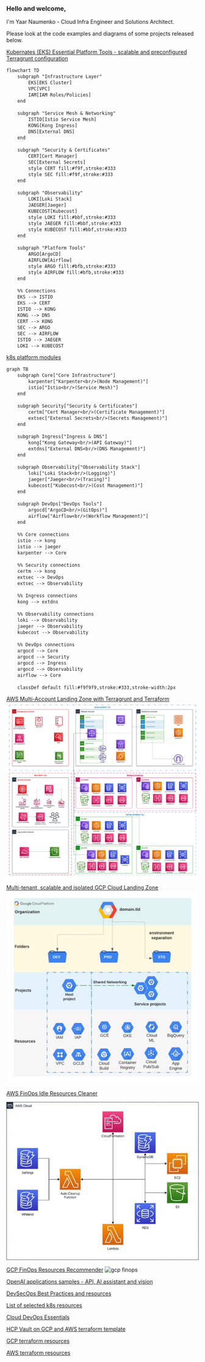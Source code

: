 ### Hello and welcome,

I'm Yaar Naumenko - Cloud Infra Engineer and Solutions Architect.

Please look at the code examples and diagrams of some projects released below. 

[Kubernates (EKS) Essential Platform Tools - scalable and preconfigured Terragrunt configuration](https://github.com/cloudon-one/k8s-platform-tools)
```mermaid
flowchart TD
    subgraph "Infrastructure Layer"
        EKS[EKS Cluster]
        VPC[VPC]
        IAM[IAM Roles/Policies]
    end

    subgraph "Service Mesh & Networking"
        ISTIO[Istio Service Mesh]
        KONG[Kong Ingress]
        DNS[External DNS]
    end

    subgraph "Security & Certificates"
        CERT[Cert Manager]
        SEC[External Secrets]
        style CERT fill:#f9f,stroke:#333
        style SEC fill:#f9f,stroke:#333
    end

    subgraph "Observability"
        LOKI[Loki Stack]
        JAEGER[Jaeger]
        KUBECOST[Kubecost]
        style LOKI fill:#bbf,stroke:#333
        style JAEGER fill:#bbf,stroke:#333
        style KUBECOST fill:#bbf,stroke:#333
    end

    subgraph "Platform Tools"
        ARGO[ArgoCD]
        AIRFLOW[Airflow]
        style ARGO fill:#bfb,stroke:#333
        style AIRFLOW fill:#bfb,stroke:#333
    end

    %% Connections
    EKS --> ISTIO
    EKS --> CERT
    ISTIO --> KONG
    KONG --> DNS
    CERT --> KONG
    SEC --> ARGO
    SEC --> AIRFLOW
    ISTIO --> JAEGER
    LOKI --> KUBECOST
```


[k8s platform modules](https://github.com/cloudon-one/k8s-platform-modules)
```mermaid
graph TB
    subgraph Core["Core Infrastructure"]
        karpenter["Karpenter<br/>(Node Management)"]
        istio["Istio<br/>(Service Mesh)"]
    end

    subgraph Security["Security & Certificates"]
        certm["Cert Manager<br/>(Certificate Management)"]
        extsec["External Secrets<br/>(Secrets Management)"]
    end

    subgraph Ingress["Ingress & DNS"]
        kong["Kong Gateway<br/>(API Gateway)"]
        extdns["External DNS<br/>(DNS Management)"]
    end

    subgraph Observability["Observability Stack"]
        loki["Loki Stack<br/>(Logging)"]
        jaeger["Jaeger<br/>(Tracing)"]
        kubecost["Kubecost<br/>(Cost Management)"]
    end

    subgraph DevOps["DevOps Tools"]
        argocd["ArgoCD<br/>(GitOps)"]
        airflow["Airflow<br/>(Workflow Management)"]
    end

    %% Core connections
    istio --> kong
    istio --> jaeger
    karpenter --> Core

    %% Security connections
    certm --> kong
    extsec --> DevOps
    extsec --> Observability

    %% Ingress connections
    kong --> extdns
    
    %% Observability connections
    loki --> Observability
    jaeger --> Observability
    kubecost --> Observability

    %% DevOps connections
    argocd --> Core
    argocd --> Security
    argocd --> Ingress
    argocd --> Observability
    airflow --> Core

    classDef default fill:#f9f9f9,stroke:#333,stroke-width:2px
```

[AWS Multi-Account Landing Zone with Terragrunt and Terraform](https://github.com/cloudon-one/aws-terragrunt-configuration)
![aws-terragrunt-lz](https://github.com/cloudon-one/aws-terragrunt-configuration/blob/main/aws/aws-landing-zone.png)

[Multi-tenant, scalable and isolated GCP Cloud Landing Zone](https://github.com/cloudon-one/snippet)
![gcp snippet](https://github.com/cloudon-one/snippet/blob/main/GCP%20HLD%20-%20SNIPPET-GCP.png)

[AWS FinOps Idle Resources Cleaner](https://github.com/cloudon-one/aws-cleaner)

![aws cleaner hld](https://github.com/cloudon-one/aws-cleaner/blob/main/image_original.jpeg)

[GCP FinOps Resources Recommender](https://github.com/cloudon-one/gcp-finops-recommender)
![gcp finops](https://github.com/cloudon-one/gcp-finops-recommender/blob/main/image_fixed_width.png)

[OpenAI applications samples -  API, AI assistant and vision](https://github.com/cloudon-one/genai)

[DevSecOps Best Practices and resources](https://github.com/cloudon-one/DevSecOps)

[List of selected k8s resources](https://github.com/cloudon-one/k8s-resources)

[Cloud DevOps Essentials](https://github.com/cloudon-one/devops-toolset) 

[HCP Vault on GCP and AWS terraform template](https://github.com/cloudon-one/vault)

[GCP terraform resources](https://github.com/cloudon-one/gcp-terraform-resources) 

[AWS terraform resources](https://github.com/cloudon-one/aws-tf-modules) 


